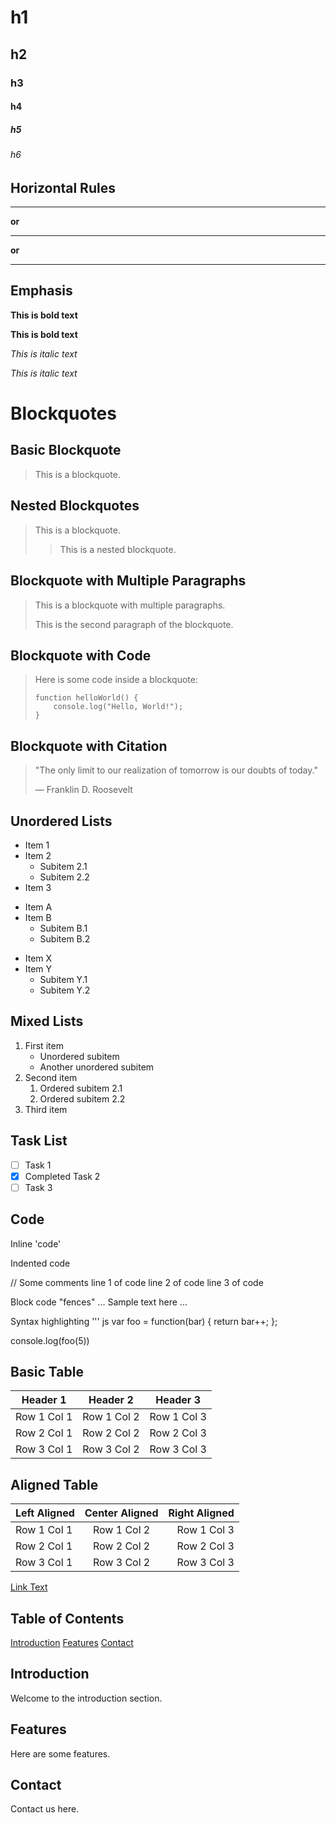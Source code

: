 # h1
## h2
### h3
#### h4
##### h5
###### h6


## Horizontal Rules

---

**or**

***

**or**

___


## Emphasis

**This is bold text**  <!-- Bold text with double asterisks -->

__This is bold text__  <!-- Bold text with double underscores -->

*This is italic text*  <!-- Italic text with single asterisks -->

_This is italic text_  <!-- Italic text with single underscores -->

# Blockquotes

## Basic Blockquote

> This is a blockquote.

## Nested Blockquotes

> This is a blockquote.
> 
> > This is a nested blockquote.

## Blockquote with Multiple Paragraphs

> This is a blockquote with multiple paragraphs.
> 
> This is the second paragraph of the blockquote.

## Blockquote with Code

> Here is some code inside a blockquote:
> 
> ```
> function helloWorld() {
>     console.log("Hello, World!");
> }
> ```

## Blockquote with Citation

> "The only limit to our realization of tomorrow is our doubts of today."
> 
> — Franklin D. Roosevelt

## Unordered Lists

* Item 1
* Item 2
  * Subitem 2.1
  * Subitem 2.2
* Item 3

+ Item A
+ Item B
  + Subitem B.1
  + Subitem B.2

- Item X
- Item Y
  - Subitem Y.1
  - Subitem Y.2
## Mixed Lists

1. First item
   * Unordered subitem
   * Another unordered subitem
2. Second item
   1. Ordered subitem 2.1
   2. Ordered subitem 2.2
3. Third item

## Task List

- [ ] Task 1
- [x] Completed Task 2
- [ ] Task 3

## Code

Inline 'code'

Indented code

// Some comments
line 1 of code
line 2 of code
line 3 of code

Block code "fences"
...
Sample text here
...

Syntax highlighting
''' js
var foo = function(bar) {
  return bar++;
};

console.log(foo(5))

## Basic Table

| Header 1 | Header 2 | Header 3 |
|----------|----------|----------|
| Row 1 Col 1 | Row 1 Col 2 | Row 1 Col 3 |
| Row 2 Col 1 | Row 2 Col 2 | Row 2 Col 3 |
| Row 3 Col 1 | Row 3 Col 2 | Row 3 Col 3 |

## Aligned Table

| Left Aligned | Center Aligned | Right Aligned |
|:------------ |:--------------:| ------------:|
| Row 1 Col 1  | Row 1 Col 2    | Row 1 Col 3  |
| Row 2 Col 1  | Row 2 Col 2    | Row 2 Col 3  |
| Row 3 Col 1  | Row 3 Col 2    | Row 3 Col 3  |

[Link Text](http://url.com "Optional Title Here")

## Table of Contents

[Introduction](#introduction)
[Features](#features)
[Contact](#contact)

## Introduction

Welcome to the introduction section.

## Features

Here are some features.

## Contact

Contact us here.




